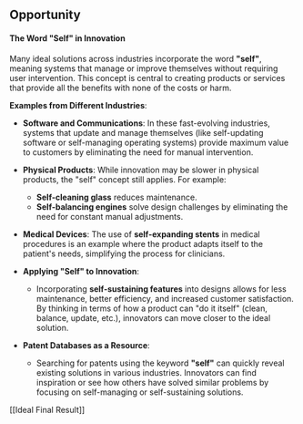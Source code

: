 
## Opportunity


#### The Word "Self" in Innovation
Many ideal solutions across industries incorporate the word **"self"**, meaning systems that manage or improve themselves without requiring user intervention. This concept is central to creating products or services that provide all the benefits with none of the costs or harm.

**Examples from Different Industries**:

- **Software and Communications**: In these fast-evolving industries, systems that update and manage themselves (like self-updating software or self-managing operating systems) provide maximum value to customers by eliminating the need for manual intervention.
- **Physical Products**: While innovation may be slower in physical products, the "self" concept still applies. For example:
    - **Self-cleaning glass** reduces maintenance.
    - **Self-balancing engines** solve design challenges by eliminating the need for constant manual adjustments.
- **Medical Devices**: The use of **self-expanding stents** in medical procedures is an example where the product adapts itself to the patient's needs, simplifying the process for clinicians.

- **Applying "Self" to Innovation**:
    
    - Incorporating **self-sustaining features** into designs allows for less maintenance, better efficiency, and increased customer satisfaction. By thinking in terms of how a product can "do it itself" (clean, balance, update, etc.), innovators can move closer to the ideal solution.
- **Patent Databases as a Resource**:
    
    - Searching for patents using the keyword **"self"** can quickly reveal existing solutions in various industries. Innovators can find inspiration or see how others have solved similar problems by focusing on self-managing or self-sustaining solutions.

[[Ideal Final Result]]